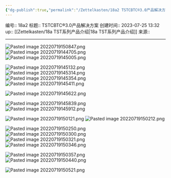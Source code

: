```yaml
---
{"dg-publish":true,"permalink":"/Zettelkasten/18a2 TSTCBTC®3.0产品解决方案/","dgPassFrontmatter":true}
---
```


编号:: 18a2
标题:: TSTCBTC®3.0产品解决方案
创建时间:: 2023-07-25 13:32
up:: [[Zettelkasten/18a TST系列产品介绍\|18a TST系列产品介绍]]
来源:: 

---
![Pasted image 20220719150847.png](/img/user/attachment/Pasted%20image%2020220719150847.png)
![Pasted image 20220719144705.png](/img/user/attachment/Pasted%20image%2020220719144705.png)
![Pasted image 20220719145005.png](/img/user/attachment/Pasted%20image%2020220719145005.png)

![Pasted image 20220719145132.png](/img/user/attachment/Pasted%20image%2020220719145132.png)
![Pasted image 20220719145314.png](/img/user/attachment/Pasted%20image%2020220719145314.png)
![Pasted image 20220719145354.png](/img/user/attachment/Pasted%20image%2020220719145354.png)
![Pasted image 20220719145411.png](/img/user/attachment/Pasted%20image%2020220719145411.png)

![Pasted image 20220719145622.png](/img/user/attachment/Pasted%20image%2020220719145622.png)

![Pasted image 20220719145839.png](/img/user/attachment/Pasted%20image%2020220719145839.png)
![Pasted image 20220719145912.png](/img/user/attachment/Pasted%20image%2020220719145912.png)

![Pasted image 20220719150121.png](/img/user/attachment/Pasted%20image%2020220719150121.png)
![Pasted image 20220719150212.png](/img/user/attachment/Pasted%20image%2020220719150212.png)

![Pasted image 20220719150250.png](/img/user/attachment/Pasted%20image%2020220719150250.png)
![Pasted image 20220719150300.png](/img/user/attachment/Pasted%20image%2020220719150300.png)
![Pasted image 20220719150321.png](/img/user/attachment/Pasted%20image%2020220719150321.png)
![Pasted image 20220719150346.png](/img/user/attachment/Pasted%20image%2020220719150346.png)

![Pasted image 20220719150357.png](/img/user/attachment/Pasted%20image%2020220719150357.png)
![Pasted image 20220719150440.png](/img/user/attachment/Pasted%20image%2020220719150440.png)

![Pasted image 20220719150521.png](/img/user/attachment/Pasted%20image%2020220719150521.png)

